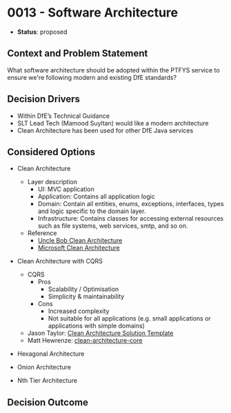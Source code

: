 # 0013 - Software Architecture

* **Status**: proposed

## Context and Problem Statement
What software architecture should be adopted within the PTFYS service to ensure we're following modern and existing DfE standards?

## Decision Drivers
* Within DfE’s Technical Guidance
* SLT Lead Tech (Mamood Suyltan) would like a modern architecture
* Clean Architecture has been used for other DfE Java services

## Considered Options
* Clean Architecture
  * Layer description 
    * UI: MVC application
    * Application: Contains all application logic
    * Domain: Contain all entities, enums, exceptions, interfaces, types and logic specific to the domain layer.
    * Infrastructure: Contains classes for accessing external resources such as file systems, web services, smtp, and so on.
  * Reference
    * [Uncle Bob Clean Architecture](https://blog.cleancoder.com/uncle-bob/2012/08/13/the-clean-architecture.html)
    * [Microsoft Clean Architecture](https://learn.microsoft.com/en-us/dotnet/architecture/modern-web-apps-azure/common-web-application-architectures#clean-architecture)


* Clean Architecture with CQRS
  * CQRS
    * Pros
      * Scalability / Optimisation
      * Simplicity & maintainability
    * Cons
      * Increased complexity
      * Not suitable for all applications (e.g. small applications or applications with simple domains)
  * Jason Taylor: [Clean Architecture Solution Template](https://github.com/jasontaylordev/CleanArchitecture)
  * Matt Hewrenze: [clean-architecture-core](https://github.com/matthewrenze/clean-architecture-core)
* Hexagonal Architecture
* Onion Architecture
* Nth Tier Architecture

## Decision Outcome

